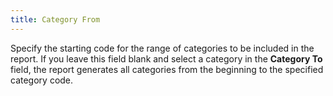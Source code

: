 ```yaml
---
title: Category From
---
```



Specify the starting code for the range of categories to be included  in the report. If you leave this field blank and select a category in  the **Category To** field, the report  generates all categories from the beginning to the specified category  code.
